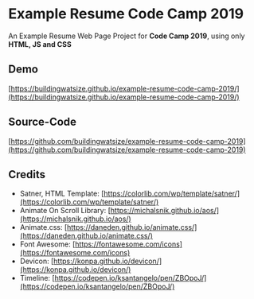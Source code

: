 # Example Resume Code Camp 2019

An Example Resume Web Page Project for **Code Camp 2019**, using only **HTML, JS and CSS**

## Demo

[https://buildingwatsize.github.io/example-resume-code-camp-2019/](https://buildingwatsize.github.io/example-resume-code-camp-2019/)

## Source-Code

[https://github.com/buildingwatsize/example-resume-code-camp-2019](https://github.com/buildingwatsize/example-resume-code-camp-2019)

## Credits

- Satner, HTML Template: [https://colorlib.com/wp/template/satner/](https://colorlib.com/wp/template/satner/)
- Animate On Scroll Library: [https://michalsnik.github.io/aos/](https://michalsnik.github.io/aos/)
- Animate.css: [https://daneden.github.io/animate.css/](https://daneden.github.io/animate.css/)
- Font Awesome: [https://fontawesome.com/icons](https://fontawesome.com/icons)
- Devicon: [https://konpa.github.io/devicon/](https://konpa.github.io/devicon/)
- Timeline: [https://codepen.io/ksantangelo/pen/ZBOpoJ/](https://codepen.io/ksantangelo/pen/ZBOpoJ/)
